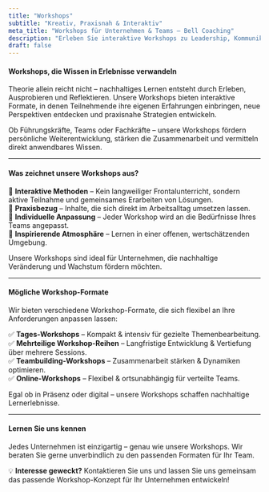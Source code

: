 ```yaml
---
title: "Workshops"
subtitle: "Kreativ, Praxisnah & Interaktiv"
meta_title: "Workshops für Unternehmen & Teams – Bell Coaching"
description: "Erleben Sie interaktive Workshops zu Leadership, Kommunikation & Selbstmanagement. Praxisnah, inspirierend & auf Ihr Team zugeschnitten."
draft: false
---
```


#### **Workshops, die Wissen in Erlebnisse verwandeln**

Theorie allein reicht nicht – nachhaltiges Lernen entsteht durch Erleben, Ausprobieren und Reflektieren. Unsere Workshops bieten interaktive Formate, in denen Teilnehmende ihre eigenen Erfahrungen einbringen, neue Perspektiven entdecken und praxisnahe Strategien entwickeln.  

Ob Führungskräfte, Teams oder Fachkräfte – unsere Workshops fördern persönliche Weiterentwicklung, stärken die Zusammenarbeit und vermitteln direkt anwendbares Wissen.  

---

#### **Was zeichnet unsere Workshops aus?**
🔹 **Interaktive Methoden** – Kein langweiliger Frontalunterricht, sondern aktive Teilnahme und gemeinsames Erarbeiten von Lösungen.  
🔹 **Praxisbezug** – Inhalte, die sich direkt im Arbeitsalltag umsetzen lassen.  
🔹 **Individuelle Anpassung** – Jeder Workshop wird an die Bedürfnisse Ihres Teams angepasst.  
🔹 **Inspirierende Atmosphäre** – Lernen in einer offenen, wertschätzenden Umgebung.  

Unsere Workshops sind ideal für Unternehmen, die nachhaltige Veränderung und Wachstum fördern möchten.  

---

#### **Mögliche Workshop-Formate**
Wir bieten verschiedene Workshop-Formate, die sich flexibel an Ihre Anforderungen anpassen lassen:  

✅ **Tages-Workshops** – Kompakt & intensiv für gezielte Themenbearbeitung.  
✅ **Mehrteilige Workshop-Reihen** – Langfristige Entwicklung & Vertiefung über mehrere Sessions.  
✅ **Teambuilding-Workshops** – Zusammenarbeit stärken & Dynamiken optimieren.  
✅ **Online-Workshops** – Flexibel & ortsunabhängig für verteilte Teams.  

Egal ob in Präsenz oder digital – unsere Workshops schaffen nachhaltige Lernerlebnisse.  

---

#### **Lernen Sie uns kennen**
Jedes Unternehmen ist einzigartig – genau wie unsere Workshops. Wir beraten Sie gerne unverbindlich zu den passenden Formaten für Ihr Team.  

💡 **Interesse geweckt?** Kontaktieren Sie uns und lassen Sie uns gemeinsam das passende Workshop-Konzept für Ihr Unternehmen entwickeln!  
